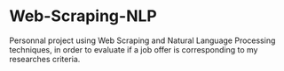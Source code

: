 # Web-Scraping-NLP
Personnal project using Web Scraping and Natural Language Processing techniques, in order to evaluate if a job offer is corresponding to my researches criteria.
